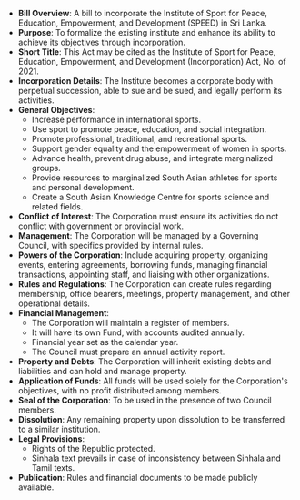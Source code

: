 - **Bill Overview**: A bill to incorporate the Institute of Sport for Peace, Education, Empowerment, and Development (SPEED) in Sri Lanka.
- **Purpose**: To formalize the existing institute and enhance its ability to achieve its objectives through incorporation.
- **Short Title**: This Act may be cited as the Institute of Sport for Peace, Education, Empowerment, and Development (Incorporation) Act, No. of 2021.
- **Incorporation Details**: The Institute becomes a corporate body with perpetual succession, able to sue and be sued, and legally perform its activities.
- **General Objectives**:
  - Increase performance in international sports.
  - Use sport to promote peace, education, and social integration.
  - Promote professional, traditional, and recreational sports.
  - Support gender equality and the empowerment of women in sports.
  - Advance health, prevent drug abuse, and integrate marginalized groups.
  - Provide resources to marginalized South Asian athletes for sports and personal development.
  - Create a South Asian Knowledge Centre for sports science and related fields.
- **Conflict of Interest**: The Corporation must ensure its activities do not conflict with government or provincial work.
- **Management**: The Corporation will be managed by a Governing Council, with specifics provided by internal rules.
- **Powers of the Corporation**: Include acquiring property, organizing events, entering agreements, borrowing funds, managing financial transactions, appointing staff, and liaising with other organizations.
- **Rules and Regulations**: The Corporation can create rules regarding membership, office bearers, meetings, property management, and other operational details.
- **Financial Management**:
  - The Corporation will maintain a register of members.
  - It will have its own Fund, with accounts audited annually.
  - Financial year set as the calendar year.
  - The Council must prepare an annual activity report.
- **Property and Debts**: The Corporation will inherit existing debts and liabilities and can hold and manage property.
- **Application of Funds**: All funds will be used solely for the Corporation's objectives, with no profit distributed among members.
- **Seal of the Corporation**: To be used in the presence of two Council members.
- **Dissolution**: Any remaining property upon dissolution to be transferred to a similar institution.
- **Legal Provisions**:
  - Rights of the Republic protected.
  - Sinhala text prevails in case of inconsistency between Sinhala and Tamil texts.
- **Publication**: Rules and financial documents to be made publicly available.